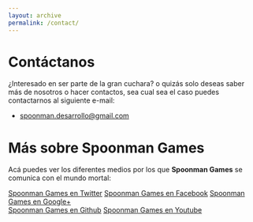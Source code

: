 ```yaml
---
layout: archive
permalink: /contact/
---
```


# Contáctanos

¿Interesado en ser parte de la gran cuchara? o quizás solo deseas saber más
de nosotros o hacer contactos, sea cual sea el caso puedes contactarnos al
siguiente e-mail:

* <p><a href="mailto:spoonman.desarrollo@gmail.com">spoonman.desarrollo@gmail.com</a></p>

# Más sobre Spoonman Games

Acá puedes ver los diferentes medios por los que **Spoonman Games** se 
comunica con el mundo mortal:

<div class="inline-btn">
    <a class="btn-social twitter" href="https://twitter.com/{{ site.owner.twitter }}" target="_blank"><i class="fa fa-twitter" aria-hidden="true"></i> Spoonman Games en Twitter</a>
    <a class="btn-social facebook" href="https://www.facebook.com/{{ site.owner.facebook }}" target="_blank"><i class="fa fa-facebook" aria-hidden="true"></i> Spoonman Games en Facebook</a>
    <a class="btn-social google-plus"  href="https://plus.google.com/{{ site.owner.googleplus }}" target="_blank"><i class="fa fa-google-plus" aria-hidden="true"></i> Spoonman Games en Google+</a>
</div>

<div class="inline-btn">
    <a class="btn-social twitter" href="https://github.com/{{ site.owner.github }}" target="_blank"><i class="fa fa-github" aria-hidden="true"></i> Spoonman Games en Github</a>
    <a class="btn-social facebook" href="https://www.youtube.com/channel/{{ site.owner.youtube }}" target="_blank"><i class="fa fa-youtube" aria-hidden="true"></i> Spoonman Games en Youtube</a>
</div>